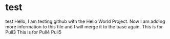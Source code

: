 # test
test
Hello, I am testing github with the Hello World Project.
Now I am adding more information to this file and I will merge it to the base again.
This is for Pull3
This is for Pull4
Pull5
